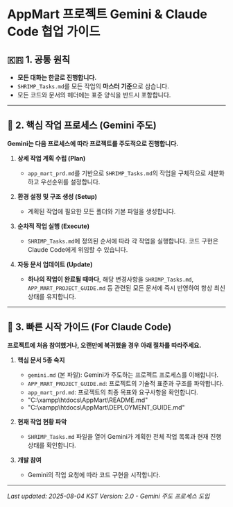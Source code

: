 # AppMart 프로젝트 Gemini & Claude Code 협업 가이드

## 🇰🇷 1. 공통 원칙

- **모든 대화는 한글로 진행합니다.**
- `SHRIMP_Tasks.md`를 모든 작업의 **마스터 기준**으로 삼습니다.
- 모든 코드와 문서의 헤더에는 표준 양식을 반드시 포함합니다.

---

## 🌊 2. 핵심 작업 프로세스 (Gemini 주도)

**Gemini는 다음 프로세스에 따라 프로젝트를 주도적으로 진행합니다.**

1.  **상세 작업 계획 수립 (Plan)**
    - `app_mart_prd.md`를 기반으로 `SHRIMP_Tasks.md`의 작업을 구체적으로 세분화하고 우선순위를 설정합니다.

2.  **환경 설정 및 구조 생성 (Setup)**
    - 계획된 작업에 필요한 모든 폴더와 기본 파일을 생성합니다.

3.  **순차적 작업 실행 (Execute)**
    - `SHRIMP_Tasks.md`에 정의된 순서에 따라 각 작업을 실행합니다. 코드 구현은 Claude Code에게 위임할 수 있습니다.

4.  **자동 문서 업데이트 (Update)**
    - **하나의 작업이 완료될 때마다**, 해당 변경사항을 `SHRIMP_Tasks.md`, `APP_MART_PROJECT_GUIDE.md` 등 관련된 모든 문서에 즉시 반영하여 항상 최신 상태를 유지합니다.

---

## 🚀 3. 빠른 시작 가이드 (For Claude Code)

**프로젝트에 처음 참여했거나, 오랜만에 복귀했을 경우 아래 절차를 따라주세요.**

1.  **핵심 문서 5종 숙지**
    - `gemini.md` (본 파일): Gemini가 주도하는 프로젝트 프로세스를 이해합니다.
    - `APP_MART_PROJECT_GUIDE.md`: 프로젝트의 기술적 표준과 구조를 파악합니다.
    - `app_mart_prd.md`: 프로젝트의 최종 목표와 요구사항을 확인합니다.
    - "C:\xampp\htdocs\AppMart\README.md"
    - "C:\xampp\htdocs\AppMart\DEPLOYMENT_GUIDE.md"

2.  **현재 작업 현황 파악**
    - `SHRIMP_Tasks.md` 파일을 열어 Gemini가 계획한 전체 작업 목록과 현재 진행 상태를 확인합니다.

3.  **개발 참여**
    - Gemini의 작업 요청에 따라 코드 구현을 시작합니다.

---

*Last updated: 2025-08-04 KST*
*Version: 2.0 - Gemini 주도 프로세스 도입*